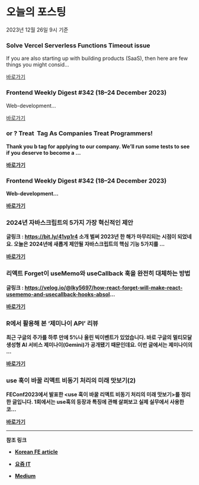 # 오늘의 포스팅 
2023년 12월 26일 9시 기준 

### Solve Vercel Serverless Functions Timeout issue 

 If you are also starting up with building products (SaaS), then here are few things you might consid... 

 [바로가기](https://medium.com/@sksaddy/solve-vercel-serverless-functions-timeout-issue-28504a637957?responsesOpen=true&sortBy=REVERSE_CHRON&source=topic_portal_recommended_stories---------0-84----------nextjs----------282e6e60_1bc2_447d_bd58_34325a3e19b8-------) 

### Frontend Weekly Digest #342 (18–24 December 2023) 

 Web-development... 

 [바로가기](https://medium.com/@frontender-ua/frontend-weekly-digest-342-18-24-december-2023-4211d3147cd9?responsesOpen=true&sortBy=REVERSE_CHRON&source=topic_portal_recommended_stories---------0-84----------front_end_development----------09b9eebc_a9a8_475e_8e5f_41520ce5ff92-------) 

### <b> or <strong>? Treat <b> Tag As Companies Treat Programmers! 

 Thank you b tag for applying to our company. We’ll run some tests to see if you deserve to become a ... 

 [바로가기](https://medium.com/@tomaszs2/b-or-strong-treat-b-tag-as-companies-treat-programmers-a18c7cd7e539?responsesOpen=true&sortBy=REVERSE_CHRON&source=topic_portal_recommended_stories---------0-84----------react----------78a27498_4909_491c_9db2_3fcc8fd7a1de-------) 

### Frontend Weekly Digest #342 (18–24 December 2023) 

 Web-development... 

 [바로가기](https://medium.com/@frontender-ua/frontend-weekly-digest-342-18-24-december-2023-4211d3147cd9?responsesOpen=true&sortBy=REVERSE_CHRON&source=topic_portal_recommended_stories---------0-84----------javascript----------e94b639e_3b88_4ab3_babf_932c2370d236-------) 

###  2024년 자바스크립트의 5가지 가장 혁신적인 제안 

 글링크 : https://bit.ly/41vp1r4 소개 벌써 2023년 한 해가 마무리되는 시점이 되었네요. 오늘은 2024년에 새롭게 제안될 자바스크립트의 핵심 기능 5가지를 ... 

 [바로가기](https://kofearticle.substack.com/p/korean-fe-article-2024-5) 

###  리액트 Forget이 useMemo와 useCallback 훅을 완전히 대체하는 방법 

 글링크 : https://velog.io/@lky5697/how-react-forget-will-make-react-usememo-and-usecallback-hooks-absol... 

 [바로가기](https://kofearticle.substack.com/p/korean-fe-article-forget-usememo) 

### R에서 활용해 본 ‘제미나이 API’ 리뷰 

 최근 구글의 주가를 하루 만에 5%나 올린 빅이벤트가 있었습니다. 바로 구글의 멀티모달 생성형 AI 서비스 제미나이(Gemini)가 공개됐기 때문인데요. 이번 글에서는 제미나이의 ... 

 [바로가기](https://yozm.wishket.com/magazine/detail/2379/) 

### use 훅이 바꿀 리액트 비동기 처리의 미래 맛보기(2) 

 FEConf2023에서 발표한 <use 훅이 바꿀 리액트 비동기 처리의 미래 맛보기>를 정리한 글입니다. 1회에서는 use훅의 등장과 특징에 관해 살펴보고 실제 실무에서 사용한 코... 

 [바로가기](https://yozm.wishket.com/magazine/detail/2374/) 

---

**참조 링크**

- [Korean FE article](https://kofearticle.substack.com) 

- [요즘 IT](https://yozm.wishket.com/magazine) 

- [Medium](https://medium.com) 

